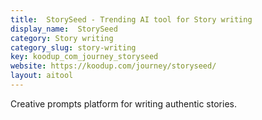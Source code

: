 ```yaml
---
title:  StorySeed - Trending AI tool for Story writing
display_name:  StorySeed
category: Story writing
category_slug: story-writing
key: koodup_com_journey_storyseed
website: https://koodup.com/journey/storyseed/
layout: aitool
---
```


Creative prompts platform for writing authentic stories.
